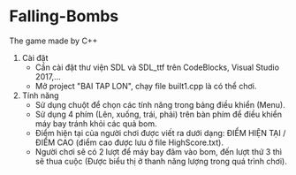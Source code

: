 # Falling-Bombs
The game made by C++
1. Cài đặt
	+ Cần cài đặt thư viện SDL và SDL_ttf trên CodeBlocks, Visual Studio 2017,...
	+ Mở project "BAI TAP LON", chạy file built1.cpp là có thể chơi.
2. Tính năng
	+ Sử dụng chuột để chọn các tính năng trong bảng điều khiển (Menu).
	+ Sử dụng 4 phím (Lên, xuống, trái, phải) trên bàn phím để điều khiển máy bay tránh khỏi các quả bom.
	+ Điểm hiện tại của người chơi được viết ra dưới dạng: ĐIỂM HIỆN TẠI / ĐIỂM CAO
		(điểm cao được lưu ở file HighScore.txt).
	+ Người chơi sẽ có 2 lượt để máy bay đâm vào bom, đến lượt thứ 3 thì sẽ thua cuộc 
		(Được biểu thị ở thanh năng lượng trong quá trình chơi).